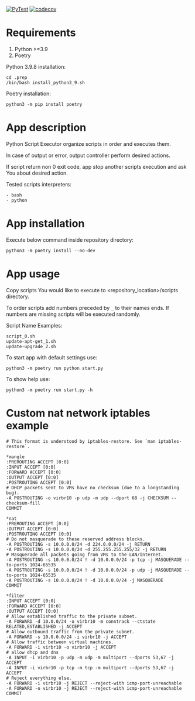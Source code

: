 [![PyTest](https://github.com/KubaTaba1uga/python_script_executor/actions/workflows/pytest.yml/badge.svg?branch=master)](https://github.com/KubaTaba1uga/python_script_executor/actions/workflows/pytest.yml) 
[![codecov](https://codecov.io/gh/KubaTaba1uga/python_script_executor/branch/master/graph/badge.svg?token=BHLC73ZGK0)](https://codecov.io/gh/KubaTaba1uga/python_script_executor)

# Requirements

1. Python >=3.9
2. Poetry

Python 3.9.8 installation:

	cd .prep
	/bin/bash install_python3_9.sh

Poetry installation:

	python3 -m pip install poetry


# App description 

Python Script Executor organize scripts in order and executes them.

In case of output or error, output controller perform desired actions.

If script return non 0 exit code, app stop another scripts execution and
ask You about desired action.

Tested scripts interpreters:

	- bash
	- python

# App installation

Execute below command inside repository directory:

	python3 -m poetry install --no-dev


# App usage 
 
Copy scripts You would like to execute to <repository_location>/scripts directory.

To order scripts add numbers preceded by `_` to their names ends. If numbers are missing
scripts will be executed randomly.

Script Name Examples:

	script_0.sh
	update-apt-get_1.sh
	update-upgrade_2.sh

To start app with default settings use:

	python3 -m poetry run python start.py

To show help use:

	python3 -m poetry run start.py -h

# Custom nat network iptables example
```
# This format is understood by iptables-restore. See `man iptables-restore`.

*mangle
:PREROUTING ACCEPT [0:0]
:INPUT ACCEPT [0:0]
:FORWARD ACCEPT [0:0]
:OUTPUT ACCEPT [0:0]
:POSTROUTING ACCEPT [0:0]
# DHCP packets sent to VMs have no checksum (due to a longstanding bug).
-A POSTROUTING -o virbr10 -p udp -m udp --dport 68 -j CHECKSUM --checksum-fill
COMMIT

*nat
:PREROUTING ACCEPT [0:0]
:OUTPUT ACCEPT [0:0]
:POSTROUTING ACCEPT [0:0]
# Do not masquerade to these reserved address blocks.
-A POSTROUTING -s 10.0.0.0/24 -d 224.0.0.0/24 -j RETURN
-A POSTROUTING -s 10.0.0.0/24 -d 255.255.255.255/32 -j RETURN
# Masquerade all packets going from VMs to the LAN/Internet.
-A POSTROUTING -s 10.0.0.0/24 ! -d 10.0.0.0/24 -p tcp -j MASQUERADE --to-ports 1024-65535
-A POSTROUTING -s 10.0.0.0/24 ! -d 10.0.0.0/24 -p udp -j MASQUERADE --to-ports 1024-65535
-A POSTROUTING -s 10.0.0.0/24 ! -d 10.0.0.0/24 -j MASQUERADE
COMMIT

*filter
:INPUT ACCEPT [0:0]
:FORWARD ACCEPT [0:0]
:OUTPUT ACCEPT [0:0]
# Allow established traffic to the private subnet.
-A FORWARD -d 10.0.0/24 -o virbr10 -m conntrack --ctstate RELATED,ESTABLISHED -j ACCEPT
# Allow outbound traffic from the private subnet.
-A FORWARD -s 10.0.0.0/24 -i virbr10 -j ACCEPT
# Allow traffic between virtual machines.
-A FORWARD -i virbr10 -o virbr10 -j ACCEPT
# allow dhcp and dns
-A INPUT -i virbr10 -p udp -m udp -m multiport --dports 53,67 -j ACCEPT
-A INPUT -i virbr10 -p tcp -m tcp -m multiport --dports 53,67 -j ACCEPT
# Reject everything else.
-A FORWARD -i virbr10 -j REJECT --reject-with icmp-port-unreachable
-A FORWARD -o virbr10 -j REJECT --reject-with icmp-port-unreachable
COMMIT
```

